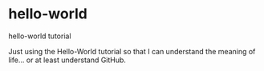 hello-world
===========

hello-world tutorial

Just using the Hello-World tutorial so that I can understand the meaning of life... or at least understand GitHub.
